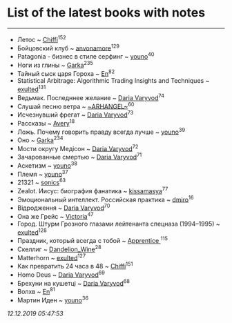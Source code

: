# List of the latest books with notes
---

* Летос ~ [Chiffi](users/105/105831994080785626680-google)<sup>152</sup>
* Бойцовский клуб ~ [anvonamore](users/595/5957175-vkontakte)<sup>129</sup>
* Patagonia - бизнес в стиле серфинг ~ [youno](users/302/302928912-vkontakte)<sup>40</sup>
* Ноги из глины ~ [Garka](users/115/115753719718250012620-google)<sup>235</sup>
* Тайный сыск царя Гороха ~ [En](users/333/333646551-vkontakte)<sup>82</sup>
* Statistical Arbitrage: Algorithmic Trading Insights and Techniques ~ [exulted](users/100/100599204551896265722-google)<sup>131</sup>
* Ведьмак. Последннее желание ~ [Daria Varyvod](users/829/829893410524253-facebook)<sup>74</sup>
* Слушай песню ветра ~ [~ARHANGEL~](users/642/64251996-vkontakte)<sup>60</sup>
* Исчезнувший фрегат ~ [Daria Varyvod](users/829/829893410524253-facebook)<sup>73</sup>
* Рассказы ~ [Avery](users/567/56734832-yandex)<sup>18</sup>
* Ложь. Почему говорить правду всегда лучше ~ [youno](users/302/302928912-vkontakte)<sup>39</sup>
* Оно ~ [Garka](users/115/115753719718250012620-google)<sup>234</sup>
* Мости округу Медісон ~ [Daria Varyvod](users/829/829893410524253-facebook)<sup>72</sup>
* Зачарованные смертью ~ [Daria Varyvod](users/829/829893410524253-facebook)<sup>71</sup>
* Аскетизм ~ [youno](users/302/302928912-vkontakte)<sup>38</sup>
* Племя ~ [youno](users/302/302928912-vkontakte)<sup>37</sup>
* 21321 ~ [sonics](users/588/5880221-vkontakte)<sup>63</sup>
* Zealot. Иисус: биография фанатика ~ [kissamasya](users/684/68439978-vkontakte)<sup>77</sup>
* Эмоциональный интеллект. Российская практика ~ [dmiro](users/571/5714115-vkontakte)<sup>16</sup>
* Відродження ~ [Daria Varyvod](users/829/829893410524253-facebook)<sup>70</sup>
* Она же Грейс ~ [Victoria](users/113/113794223924688167852-google)<sup>47</sup>
* Город. Штурм Грозного глазами лейтенанта спецназа (1994–1995) ~ [exulted](users/100/100599204551896265722-google)<sup>128</sup>
* Праздник, который всегда с тобой ~ [Apprentice ](users/528/52821952-vkontakte)<sup>115</sup>
* Скеллиг ~ [Dandelion_Wine](users/586/58602788-vkontakte)<sup>28</sup>
* Matterhorn ~ [exulted](users/100/100599204551896265722-google)<sup>127</sup>
* Как превратить 24 часа в 48 ~ [Chiffi](users/105/105831994080785626680-google)<sup>151</sup>
* Homo Deus ~ [Daria Varyvod](users/829/829893410524253-facebook)<sup>69</sup>
* Брехуни на кушетці ~ [Daria Varyvod](users/829/829893410524253-facebook)<sup>68</sup>
* Волхв ~ [En](users/333/333646551-vkontakte)<sup>81</sup>
* Мартин Иден ~ [youno](users/302/302928912-vkontakte)<sup>36</sup>


_12.12.2019 05:47:53_
